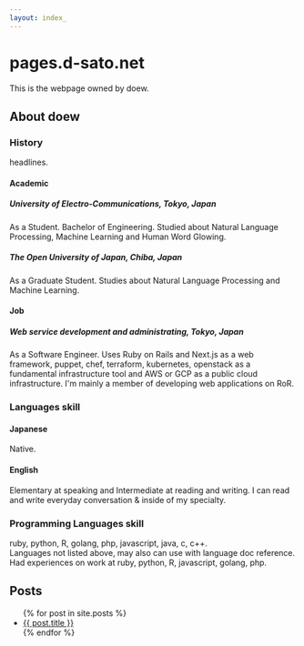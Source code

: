 ```yaml
---
layout: index_
---
```


# pages.d-sato.net

This is the webpage owned by doew.

## About doew
### History
headlines.
#### Academic
##### University of Electro-Communications, Tokyo, Japan
As a Student. Bachelor of Engineering. Studied about Natural Language Processing, Machine Learning and Human Word Glowing.
##### The Open University of Japan, Chiba, Japan
As a Graduate Student. Studies about Natural Language Processing and Machine Learning.
#### Job
##### Web service development and administrating, Tokyo, Japan
As a Software Engineer. Uses Ruby on Rails and Next.js as a web framework, puppet, chef, terraform, kubernetes, openstack as a fundamental infrastructure tool and AWS or GCP as a public cloud infrastructure.
I'm mainly a member of developing web applications on RoR.

### Languages skill
#### Japanese
Native.
#### English
Elementary at speaking and Intermediate at reading and writing. I can read and write everyday conversation & inside of my specialty.

### Programming Languages skill
ruby, python, R, golang, php, javascript, java, c, c++.  
Languages not listed above, may also can use with language doc reference.
Had experiences on work at ruby, python, R, javascript, golang, php.

## Posts 
<ul>
  {% for post in site.posts %}
    <li>
      <a href="{{ post.url }}">{{ post.title }}</a>
    </li>
  {% endfor %}
</ul>
